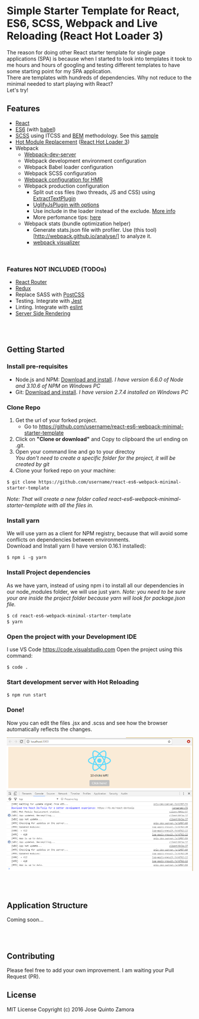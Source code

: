 # Simple Starter Template for React, ES6, SCSS, Webpack and Live Reloading (React Hot Loader 3)
The reason for doing other React starter template for single page applications (SPA) 
is because when I started to look into templates it took to me hours and hours of googling and testing different templates
to have some starting point for my SPA application.   
There are templates with hundreds of dependencies. Why not reduce to the minimal needed to start playing with React?  
Let's try!


## Features
- [React](https://facebook.github.io/react) 
- [ES6](http://es6-features.org) (with [babel](https://babeljs.io))
- [SCSS](http://sass-lang.com) using ITCSS and [BEM](http://getbem.com/introduction/) methodology. See this [sample](https://github.com/xfiveco/chisel-sample/tree/master/src/styles)
- [Hot Module Replacement](https://medium.com/@dan_abramov/hot-reloading-in-react-1140438583bf#.xh6v0ht7j) ([React Hot Loader 3](https://github.com/gaearon/react-hot-loader/issues/243))
- Webpack
    - [Webpack-dev-server](https://webpack.js.org/how-to/develop/#webpack-dev-server)
    - Webpack development environment configuration
    - Webpack Babel loader configuration
    - Webpack SCSS configuration
    - [Webpack configuration for HMR](https://webpack.js.org/how-to/hot-module-reload)
    - Webpack production configuration
         - Split out css files (two threads, JS and CSS) using [ExtractTextPlugin](https://github.com/webpack/extract-text-webpack-plugin) 
         - [UglifyJsPlugin with options](https://github.com/webpack/webpack/blob/v1.13.3/lib/optimize/UglifyJsPlugin.js)
         - Use include in the loader instead of the exclude. [More info](http://stackoverflow.com/questions/37823764/how-include-and-exclude-works-in-webpack-loader)
         - More perfomance tips: [here](https://medium.com/@khanght/optimize-webpack-production-build-ec594242b222#.bj3eyg65p)
    - Webpack stats (bundle optimization helper)
        - Generate stats.json file with profiler. Use (this tool)[http://webpack.github.io/analyse/] to analyze it.
        - [webpack visualizer](https://chrisbateman.github.io/webpack-visualizer/)
<br />

### Features NOT INCLUDED (TODOs)
- [React Router](https://css-tricks.com/learning-react-router)
- [Redux](https://css-tricks.com/learning-react-redux)
- Replace SASS with [PostCSS](http://postcss.org/)
- Testing. Integrate with [Jest](https://facebook.github.io/jest/)
- Linting. Integrate with [eslint](http://eslint.org/docs/user-guide/configuring)
- [Server Side Rendering](https://medium.com/@firasd/quick-start-tutorial-universal-react-with-server-side-rendering-76fe5363d6e#.s8k4bz7ki)




<br /><br />
## Getting Started
### Install pre-requisites
- Node.js and NPM: [Download and install](https://nodejs.org/). *I have version 6.6.0 of Node and 3.10.6 of NPM on Windows PC*
- Git: [Download and install](https://git-scm.com/). *I have version 2.7.4 installed on Windows PC*

### Clone Repo
1. Get the url of your forked project.
    - Go to https://github.com/username/react-es6-webpack-minimal-starter-template
2. Click on **"Clone or download"** and Copy to clipboard the url ending on .git.
3. Open your command line and go to your directoy  
*You don't need to create a specific folder for the project, it will be created by git*
4. Clone your forked repo on your machine:
```
$ git clone https://github.com/username/react-es6-webpack-minimal-starter-template
```  
*Note: That will create a new folder called react-es6-webpack-minimal-starter-template with all the files in.*

### Install yarn
We will use yarn as a client for NPM registry, because that will avoid some conflicts on dependencies between environments.  
Download and Install yarn (I have version 0.16.1 installed):
```
$ npm i -g yarn
```


### Install Project dependencies
As we have yarn, instead of using npm i to install all our dependencies in our node_modules folder, we will use just yarn.
*Note: you need to be sure your are inside the project folder because yarn will look for package.json file.*

```
$ cd react-es6-webpack-minimal-starter-template  
$ yarn
```


### Open the project with your Development IDE
I use VS Code https://code.visualstudio.com
Open the project using this command:
```
$ code .
``` 

### Start development server with Hot Reloading
```
$ npm run start
```

### Done! 
Now you can edit the files .jsx and .scss and see how the browser automatically reflects the changes.


![React Hot Loader 3 Image](./screenshots/ReactHotLoader3-logs.png)

<br /><br />

## Application Structure
Coming soon...


<br /><br />
## Contributing
Please feel free to add your own improvement. I am waiting your Pull Request (PR).

## License
MIT License
Copyright (c) 2016 Jose Quinto Zamora